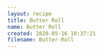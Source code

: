 ```yaml
---
layout: recipe
title: Butter Roll
name: Butter Roll
created: 2020-05-16 10:37:21
filename: Butter-Roll
---
```

